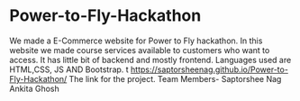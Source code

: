 # Power-to-Fly-Hackathon
We made a E-Commerce website for Power to Fly hackathon. In this website we made course services available to customers who want to access. It has little bit of backend and mostly frontend. Languages used are HTML,CSS, JS AND Bootstrap.  t
https://saptorsheenag.github.io/Power-to-Fly-Hackathon/ 
The link for the project.
Team Members-
Saptorshee Nag
Ankita Ghosh

